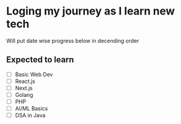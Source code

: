 # Loging my journey as I learn new tech 
Will put date wise progress below in decending order

## Expected to learn
- [ ] Basic Web Dev
- [ ] React.js
- [ ] Next.js
- [ ] Golang
- [ ] PHP
- [ ] AI/ML Basics
- [ ] DSA in Java